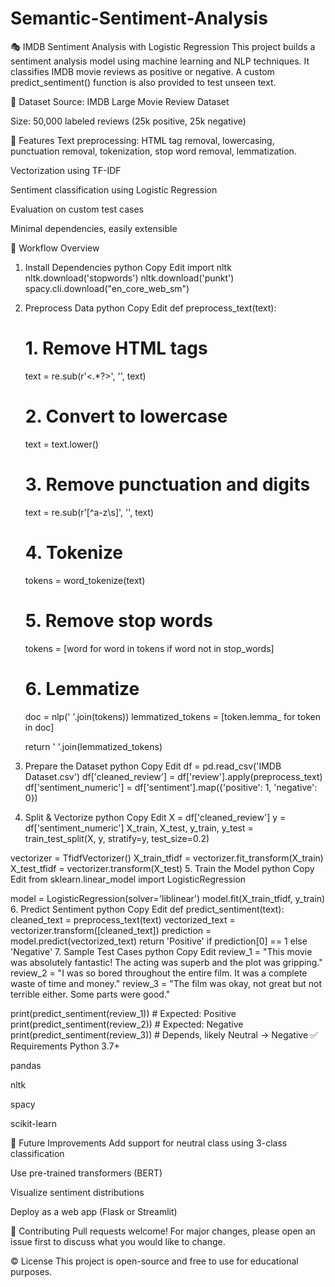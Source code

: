 # Semantic-Sentiment-Analysis
🎭 IMDB Sentiment Analysis with Logistic Regression
This project builds a sentiment analysis model using machine learning and NLP techniques. It classifies IMDB movie reviews as positive or negative. A custom predict_sentiment() function is also provided to test unseen text.

📁 Dataset
Source: IMDB Large Movie Review Dataset

Size: 50,000 labeled reviews (25k positive, 25k negative)

📌 Features
Text preprocessing: HTML tag removal, lowercasing, punctuation removal, tokenization, stop word removal, lemmatization.

Vectorization using TF-IDF

Sentiment classification using Logistic Regression

Evaluation on custom test cases

Minimal dependencies, easily extensible

🧠 Workflow Overview
1. Install Dependencies
python
Copy
Edit
import nltk
nltk.download('stopwords')
nltk.download('punkt')
spacy.cli.download("en_core_web_sm")
2. Preprocess Data
python
Copy
Edit
def preprocess_text(text):
    # 1. Remove HTML tags
    text = re.sub(r'<.*?>', '', text)
    
    # 2. Convert to lowercase
    text = text.lower()
    
    # 3. Remove punctuation and digits
    text = re.sub(r'[^a-z\s]', '', text)
    
    # 4. Tokenize
    tokens = word_tokenize(text)
    
    # 5. Remove stop words
    tokens = [word for word in tokens if word not in stop_words]
    
    # 6. Lemmatize
    doc = nlp(' '.join(tokens))
    lemmatized_tokens = [token.lemma_ for token in doc]
    
    return ' '.join(lemmatized_tokens)
3. Prepare the Dataset
python
Copy
Edit
df = pd.read_csv('IMDB Dataset.csv')
df['cleaned_review'] = df['review'].apply(preprocess_text)
df['sentiment_numeric'] = df['sentiment'].map({'positive': 1, 'negative': 0})
4. Split & Vectorize
python
Copy
Edit
X = df['cleaned_review']
y = df['sentiment_numeric']
X_train, X_test, y_train, y_test = train_test_split(X, y, stratify=y, test_size=0.2)

vectorizer = TfidfVectorizer()
X_train_tfidf = vectorizer.fit_transform(X_train)
X_test_tfidf = vectorizer.transform(X_test)
5. Train the Model
python
Copy
Edit
from sklearn.linear_model import LogisticRegression

model = LogisticRegression(solver='liblinear')
model.fit(X_train_tfidf, y_train)
6. Predict Sentiment
python
Copy
Edit
def predict_sentiment(text):
    cleaned_text = preprocess_text(text)
    vectorized_text = vectorizer.transform([cleaned_text])
    prediction = model.predict(vectorized_text)
    return 'Positive' if prediction[0] == 1 else 'Negative'
7. Sample Test Cases
python
Copy
Edit
review_1 = "This movie was absolutely fantastic! The acting was superb and the plot was gripping."
review_2 = "I was so bored throughout the entire film. It was a complete waste of time and money."
review_3 = "The film was okay, not great but not terrible either. Some parts were good."

print(predict_sentiment(review_1))  # Expected: Positive
print(predict_sentiment(review_2))  # Expected: Negative
print(predict_sentiment(review_3))  # Depends, likely Neutral → Negative
✅ Requirements
Python 3.7+

pandas

nltk

spacy

scikit-learn

🔬 Future Improvements
Add support for neutral class using 3-class classification

Use pre-trained transformers (BERT)

Visualize sentiment distributions

Deploy as a web app (Flask or Streamlit)

🤝 Contributing
Pull requests welcome! For major changes, please open an issue first to discuss what you would like to change.

© License
This project is open-source and free to use for educational purposes.

